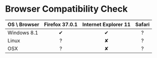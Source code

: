 ﻿Browser Compatibility Check
===========================

| OS \ Browser  | Firefox 37.0.1 | Internet Explorer 11 | Safari |
|:--------------|:--------------:|:--------------------:|:------:|
| Windows 8.1   |        ✔       |           ✔          |    ?   |   
| Linux         |        ?       |           ✘          |    ?   |   
| OSX           |        ?       |           ✘          |    ?   |   